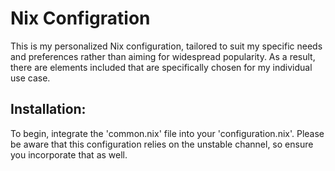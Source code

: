 
# Nix Configration
This is my personalized Nix configuration, tailored to suit my specific needs and preferences rather than aiming for widespread popularity. As a result, there are elements included that are specifically chosen for my individual use case.

## Installation:
To begin, integrate the 'common.nix' file into your 'configuration.nix'. Please be aware that this configuration relies on the unstable channel, so ensure you incorporate that as well.
